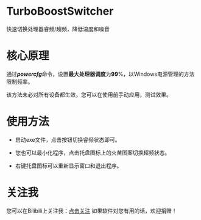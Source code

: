 # TurboBoostSwitcher
快速切换处理器睿频/超频，降低温度和噪音

# 核心原理
通过***powercfg***命令，设置**最大处理器调度**为**99**%，以Windows电源管理的方法限制频率。

该方法未必对所有设备都生效，您可以在使用前手动应用，测试效果。

# 使用方法
* 启动exe文件，点击按钮切换睿频状态即可。

* 您也可以最小化程序，点击托盘图标上的火苗图案切换超频状态。

* 右键托盘图标可以重新显示窗口和退出程序。

# 关注我
您可以在Bilibili上关注我：[点击关注](https://space.bilibili.com/12263994)
如果软件对您有用的话，欢迎捐赠！
